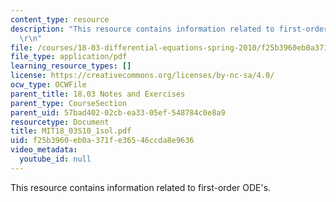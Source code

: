 ```yaml
---
content_type: resource
description: "This resource contains information related to first-order ODE's. \r\n\
  \r\n"
file: /courses/18-03-differential-equations-spring-2010/f25b3960eb0a371fe36546ccda8e9636_MIT18_03S10_1sol.pdf
file_type: application/pdf
learning_resource_types: []
license: https://creativecommons.org/licenses/by-nc-sa/4.0/
ocw_type: OCWFile
parent_title: 18.03 Notes and Exercises
parent_type: CourseSection
parent_uid: 57bad402-02cb-ea33-05ef-548784c0e8a9
resourcetype: Document
title: MIT18_03S10_1sol.pdf
uid: f25b3960-eb0a-371f-e365-46ccda8e9636
video_metadata:
  youtube_id: null
---
```

This resource contains information related to first-order ODE's. 

